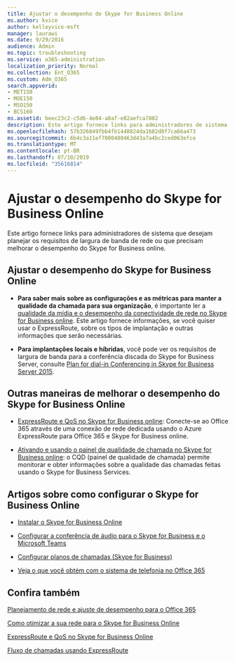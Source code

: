```yaml
---
title: Ajustar o desempenho do Skype for Business Online
ms.author: kvice
author: kelleyvice-msft
manager: laurawi
ms.date: 9/29/2016
audience: Admin
ms.topic: troubleshooting
ms.service: o365-administration
localization_priority: Normal
ms.collection: Ent_O365
ms.custom: Adm_O365
search.appverid:
- MET150
- MOE150
- MSO150
- BCS160
ms.assetid: beec23c2-c5d6-4e84-a8af-e82aefca7802
description: Este artigo fornece links para administradores de sistema que desejam planejar os requisitos de largura de banda de rede ou que precisam melhorar o desempenho do Skype for Business online.
ms.openlocfilehash: 57b326849fbb4fb1448824da1682d8f7ca66a473
ms.sourcegitcommit: 6b4c3a11ef7000480463d43a7a4bc2ced063efce
ms.translationtype: MT
ms.contentlocale: pt-BR
ms.lasthandoff: 07/10/2019
ms.locfileid: "35616814"
---
```

# <a name="tune-skype-for-business-online-performance"></a>Ajustar o desempenho do Skype for Business Online

Este artigo fornece links para administradores de sistema que desejam planejar os requisitos de largura de banda de rede ou que precisam melhorar o desempenho do Skype for Business online. 
  
## <a name="fine-tuning-skype-for-business-online-performance"></a>Ajustar o desempenho do Skype for Business Online

- **Para saber mais sobre as configurações e as métricas para manter a qualidade da chamada para sua organização**, é importante ler a [qualidade da mídia e o desempenho da conectividade de rede no Skype for Business online](https://docs.microsoft.com/skypeforbusiness/optimizing-your-network/media-quality-and-network-connectivity-performance). Este artigo fornece informações, se você quiser usar o ExpressRoute, sobre os tipos de implantação e outras informações que serão necessárias.
    
- **Para implantações locais e híbridas**, você pode ver os requisitos de largura de banda para a conferência discada do Skype for Business Server, consulte [Plan for dial-in Conferencing in Skype for Business Server 2015](https://docs.microsoft.com/skypeforbusiness/plan-your-deployment/conferencing/dial-in-conferencing).
    
## <a name="more-ways-to-improve-skype-for-business-online-performance"></a>Outras maneiras de melhorar o desempenho do Skype for Business Online

- [ExpressRoute e QoS no Skype for Business online](https://docs.microsoft.com/skypeforbusiness/optimizing-your-network/expressroute-and-qos-in-skype-for-business-online): Conecte-se ao Office 365 através de uma conexão de rede dedicada usando o Azure ExpressRoute para Office 365 e Skype for Business online. 
    
- [Ativando e usando o painel de qualidade de chamada no Skype for Business online](https://docs.microsoft.com/SkypeForBusiness/using-call-quality-in-your-organization/turning-on-and-using-call-quality-dashboard): o CQD (painel de qualidade de chamada) permite monitorar e obter informações sobre a qualidade das chamadas feitas usando o Skype for Business Services. 
    
## <a name="articles-on-setting-up-skype-for-business-online"></a>Artigos sobre como configurar o Skype for Business Online

- [Instalar o Skype for Business Online](https://docs.microsoft.com/skypeforbusiness/set-up-skype-for-business-online/set-up-skype-for-business-online)
    
- [Configurar a conferência de áudio para o Skype for Business e o Microsoft Teams](https://docs.microsoft.com/skypeforbusiness/audio-conferencing-in-office-365/set-up-audio-conferencing)
    
- [Configurar planos de chamadas (Skype for Business)](https://docs.microsoft.com/SkypeForBusiness/what-are-calling-plans-in-office-365/set-up-calling-plans)
    
- [Veja o que você obtém com o sistema de telefonia no Office 365](https://docs.microsoft.com/skypeforbusiness/what-is-phone-system-in-office-365/here-s-what-you-get-with-phone-system)
    
## <a name="see-also"></a>Confira também

[Planejamento de rede e ajuste de desempenho para o Office 365](network-planning-and-performance.md)
  
[Como otimizar a sua rede para o Skype for Business Online](https://docs.microsoft.com/skypeforbusiness/optimizing-your-network/optimizing-your-network)
  
[ExpressRoute e QoS no Skype for Business Online](https://docs.microsoft.com/skypeforbusiness/optimizing-your-network/expressroute-and-qos-in-skype-for-business-online)
  
[Fluxo de chamadas usando ExpressRoute](https://docs.microsoft.com/skypeforbusiness/optimizing-your-network/call-flow-using-expressroute)

